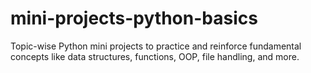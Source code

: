 # mini-projects-python-basics
Topic-wise Python mini projects to practice and reinforce fundamental concepts like data structures, functions, OOP, file handling, and more.
